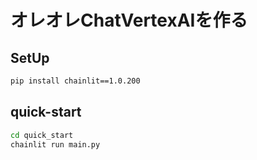 # オレオレChatVertexAIを作る

## SetUp

```bash
pip install chainlit==1.0.200
```

## quick-start

```bash
cd quick_start
chainlit run main.py
```
